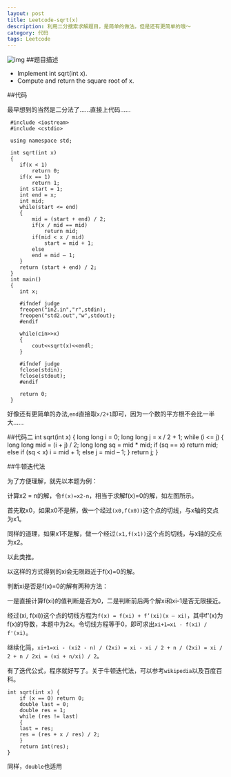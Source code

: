 ```yaml
---
layout: post
title: Leetcode-sqrt(x)
description: 利用二分搜索求解题目，是简单的做法。但是还有更简单的哦～
category: 代码
tags: Leetcode
---
```

![img](http://media-cache-ak0.pinimg.com/736x/5c/49/37/5c4937dc8b6b615d080b8727990d6555.jpg)
##题目描述
<ul>
<li>Implement int sqrt(int x).</li>
<li>Compute and return the square root of x.</li>
</ul>

##代码

最早想到的当然是二分法了……直接上代码……

	 #include <iostream>
	 #include <cstdio>

	 using namespace std;

	 int sqrt(int x)
	 {
		if(x < 1)
			return 0;
		if(x == 1)
			return 1;
		int start = 1;
		int end = x;
		int mid;
		while(start <= end)
		{
			mid = (start + end) / 2;
			if(x / mid == mid)
				return mid;
			if(mid < x / mid)
				start = mid + 1;
			else
			end = mid – 1;
		}
		return (start + end) / 2;
	 }
	 int main()
	 {
		int x;

		#ifndef judge
		freopen("in2.in","r",stdin);
		freopen("std2.out","w",stdout);
		#endif

		while(cin>>x)
		{
			cout<<sqrt(x)<<endl;
		}

		#ifndef judge
		fclose(stdin);
		fclose(stdout);
		#endif

		return 0;
	 }
 
好像还有更简单的办法,`end`直接取`x/2+1`即可，因为一个数的平方根不会比一半大……

##代码二 
	 int sqrt(int x) {
	    long long i = 0;
	    long long j = x / 2 + 1;
	    while (i <= j)
	    {
		long long mid = (i + j) / 2;
		long long sq = mid * mid;
		if (sq == x) return mid;
		else if (sq < x) i = mid + 1;
		else j = mid – 1;
	    }
	    return j;
	 }
	 

 
##牛顿迭代法

   为了方便理解，就先以本题为例：

   计算x2 = n的解，令`f(x)=x2-n`，相当于求解f(x)=0的解，如左图所示。

   首先取x0，如果x0不是解，做一个经过`(x0,f(x0))`这个点的切线，与x轴的交点为x1。

   同样的道理，如果x1不是解，做一个经过`(x1,f(x1))`这个点的切线，与x轴的交点为x2。

   以此类推。

   以这样的方式得到的xi会无限趋近于f(x)=0的解。

   判断xi是否是f(x)=0的解有两种方法：

   一是直接计算f(xi)的值判断是否为0，二是判断前后两个解xi和xi-1是否无限接近。

 

经过(xi, f(xi))这个点的切线方程为`f(x) = f(xi) + f’(xi)(x – xi)`，其中f'(x)为f(x)的导数，本题中为2x。令切线方程等于0，即可求出`xi+1=xi - f(xi) / f'(xi)`。

继续化简，`xi+1=xi - (xi2 - n) / (2xi) = xi - xi / 2 + n / (2xi) = xi / 2 + n / 2xi = (xi + n/xi) / 2`。


有了迭代公式，程序就好写了。关于牛顿迭代法，可以参考`wikipedia`以及百度百科。

	int sqrt(int x) {
	    if (x == 0) return 0;
	    double last = 0;
	    double res = 1;
	    while (res != last)
	    {
		last = res;
		res = (res + x / res) / 2;
	    }
	    return int(res);
	}
	 
 
同样，`double`也适用



